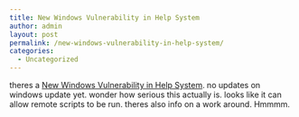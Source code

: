 ```yaml
---
title: New Windows Vulnerability in Help System
author: admin
layout: post
permalink: /new-windows-vulnerability-in-help-system/
categories:
  - Uncategorized
---
```

theres a [New Windows Vulnerability in Help System][1]. no updates on windows update yet. wonder how serious this actually is. looks like it can allow remote scripts to be run. theres also info on a work around. Hmmmm.

 [1]: http://www.us-cert.gov/cas/techalerts/TA04-099A.html